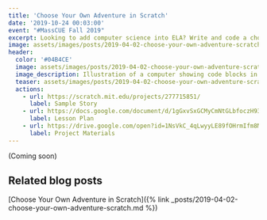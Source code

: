 ```yaml
---
title: 'Choose Your Own Adventure in Scratch'
date: '2019-10-24 00:03:00'
event: "#MassCUE Fall 2019"
excerpt: Looking to add computer science into ELA? Write and code a choose your own adventure story in Scratch!
image: assets/images/posts/2019-04-02-choose-your-own-adventure-scratch/teaser.png
header:
  color: '#04B4CE'
  image: assets/images/posts/2019-04-02-choose-your-own-adventure-scratch/teaser.png
  image_description: Illustration of a computer showing code blocks in the style of the Scratch programming language next to an arrow that splits into two different heads.
  teaser: assets/images/posts/2019-04-02-choose-your-own-adventure-scratch/teaser.png
  actions:
    - url: https://scratch.mit.edu/projects/277715851/
      label: Sample Story
    - url: https://docs.google.com/document/d/1gGxvSxGCMyCmNtGLbfoczH93X2BPpLrCwxigmKe8ep8/edit
      label: Lesson Plan
    - url: https://drive.google.com/open?id=1NsVkC_4qLwyyLE89fOHrmIfm8MwNqGUL
      label: Project Materials
---
```

(Coming soon)

## Related blog posts

[Choose Your Own Adventure in Scratch]({% link _posts/2019-04-02-choose-your-own-adventure-scratch.md %})